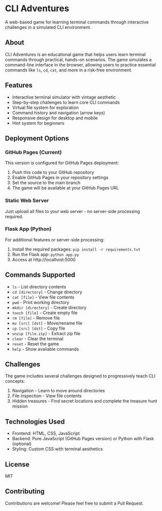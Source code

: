 # CLI Adventures

A web-based game for learning terminal commands through interactive challenges in a simulated CLI environment.

## About

CLI Adventures is an educational game that helps users learn terminal commands through practical, hands-on scenarios. The game simulates a command-line interface in the browser, allowing users to practice essential commands like `ls`, `cd`, `cat`, and more in a risk-free environment.

## Features

- Interactive terminal simulator with vintage aesthetic
- Step-by-step challenges to learn core CLI commands
- Virtual file system for exploration
- Command history and navigation (arrow keys)
- Responsive design for desktop and mobile
- Hint system for beginners

## Deployment Options

### GitHub Pages (Current)

This version is configured for GitHub Pages deployment:
1. Push this code to your GitHub repository
2. Enable GitHub Pages in your repository settings
3. Set the source to the main branch
4. The game will be available at your GitHub Pages URL

### Static Web Server

Just upload all files to your web server - no server-side processing required.

### Flask App (Python)

For additional features or server-side processing:

1. Install the required packages: `pip install -r requirements.txt`
2. Run the Flask app: `python app.py`
3. Access at http://localhost:5000

## Commands Supported

- `ls` - List directory contents
- `cd [directory]` - Change directory
- `cat [file]` - View file contents
- `pwd` - Print working directory
- `mkdir [directory]` - Create directory
- `touch [file]` - Create empty file
- `rm [file]` - Remove file
- `mv [src] [dst]` - Move/rename file
- `cp [src] [dst]` - Copy file
- `unzip [file.zip]` - Extract zip file
- `clear` - Clear the terminal
- `reset` - Reset the game
- `help` - Show available commands

## Challenges

The game includes several challenges designed to progressively teach CLI concepts:
1. Navigation - Learn to move around directories
2. File inspection - View file contents
3. Hidden treasures - Find secret locations and complete the treasure hunt mission

## Technologies Used

- Frontend: HTML, CSS, JavaScript
- Backend: Pure JavaScript (GitHub Pages version) or Python with Flask (optional)
- Styling: Custom CSS with terminal aesthetics

## License

MIT

## Contributing

Contributions are welcome! Please feel free to submit a Pull Request.